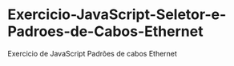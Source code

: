 # Exercicio-JavaScript-Seletor-e-Padroes-de-Cabos-Ethernet
Exercicio de JavaScript Padrões de cabos Ethernet
